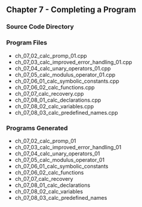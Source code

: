 ## Chapter 7 - Completing a Program
### Source Code Directory

### Program Files
* ch\_07\_02\_calc\_promp\_01.cpp
* ch\_07\_03\_calc\_improved\_error\_handling\_01.cpp
* ch\_07\_04\_calc\_unary\_operators\_01.cpp
* ch\_07\_05\_calc\_modulus\_operator\_01.cpp
* ch\_07\_06\_01\_calc\_symbolic\_constants.cpp
* ch\_07\_06\_02\_calc\_functions.cpp
* ch\_07\_07\_calc\_recovery.cpp
* ch\_07\_08\_01\_calc\_declarations.cpp
* ch\_07\_08\_02\_calc\_variables.cpp
* ch\_07\_08\_03\_calc\_predefined\_names.cpp 

### Programs Generated
* ch\_07\_02\_calc\_promp\_01
* ch\_07\_03\_calc\_improved\_error\_handling\_01
* ch\_07\_04\_calc\_unary\_operators\_01
* ch\_07\_05\_calc\_modulus\_operator\_01
* ch\_07\_06\_01\_calc\_symbolic\_constants
* ch\_07\_06\_02\_calc\_functions
* ch\_07\_07\_calc\_recovery
* ch\_07\_08\_01\_calc\_declarations
* ch\_07\_08\_02\_calc\_variables
* ch\_07\_08\_03\_calc\_predefined\_names
